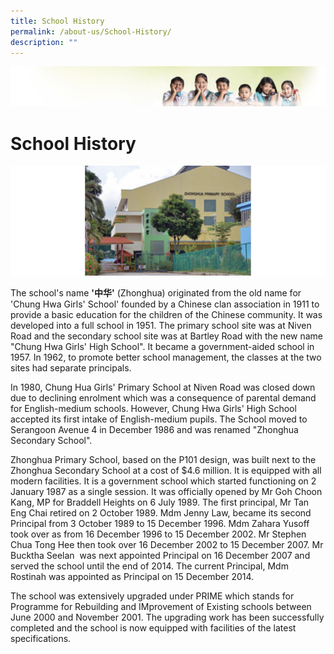 ```yaml
---
title: School History
permalink: /about-us/School-History/
description: ""
---
```

![](/images/Banner.jpg)

School History
==============

![](/images/SchoolHistory.png)

The school's name **'中华'** (Zhonghua) originated from the old name for 'Chung Hwa Girls' School' founded by a Chinese clan association in 1911 to provide a basic education for the children of the Chinese community. It was developed into a full school in 1951. The primary school site was at Niven Road and the secondary school site was at Bartley Road with the new name "Chung Hwa Girls' High School". It became a government-aided school in 1957. In 1962, to promote better school management, the classes at the two sites had separate principals.

  

In 1980, Chung Hua Girls' Primary School at Niven Road was closed down due to declining enrolment which was a consequence of parental demand for English-medium schools. However, Chung Hwa Girls' High School accepted its first intake of English-medium pupils. The School moved to Serangoon Avenue 4 in December 1986 and was renamed "Zhonghua Secondary School".

  

Zhonghua Primary School, based on the P101 design, was built next to the Zhonghua Secondary School at a cost of $4.6 million. It is equipped with all modern facilities. It is a government school which started functioning on 2 January 1987 as a single session. It was officially opened by Mr Goh Choon Kang, MP for Braddell Heights on 6 July 1989. The first principal, Mr Tan Eng Chai retired on 2 October 1989. Mdm Jenny Law, became its second Principal from 3 October 1989 to 15 December 1996. Mdm Zahara Yusoff took over as from 16 December 1996 to 15 December 2002. Mr Stephen Chua Tong Hee then took over 16 December 2002 to 15 December 2007. Mr Bucktha Seelan  was next appointed Principal on 16 December 2007 and served the school until the end of 2014. The current Principal, Mdm Rostinah was appointed as Principal on 15 December 2014.

  

The school was extensively upgraded under PRIME which stands for Programme for Rebuilding and IMprovement of Existing schools between June 2000 and November 2001. The upgrading work has been successfully completed and the school is now equipped with facilities of the latest specifications.